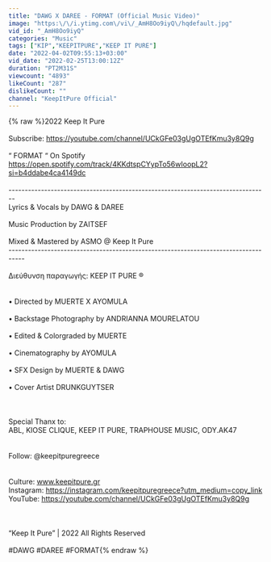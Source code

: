 ```yaml
---
title: "DAWG X DAREE - FORMAT (Official Music Video)"
image: "https:\/\/i.ytimg.com\/vi\/_AmH8Oo9iyQ\/hqdefault.jpg"
vid_id: "_AmH8Oo9iyQ"
categories: "Music"
tags: ["KIP","KEEPITPURE","KEEP IT PURE"]
date: "2022-04-02T09:55:13+03:00"
vid_date: "2022-02-25T13:00:12Z"
duration: "PT2M31S"
viewcount: "4893"
likeCount: "287"
dislikeCount: ""
channel: "KeepItPure Official"
---
```

{% raw %}2022 Keep It Pure<br /><br />Subscribe: <a rel="nofollow" target="blank" href="https://youtube.com/channel/UCkGFe03gUgOTEfKmu3y8Q9g">https://youtube.com/channel/UCkGFe03gUgOTEfKmu3y8Q9g</a><br /><br />“ FORMAT “ On Spotify<br /><a rel="nofollow" target="blank" href="https://open.spotify.com/track/4KKdtspCYypTo56wIoopL2?si=b4ddabe4ca4149dc">https://open.spotify.com/track/4KKdtspCYypTo56wIoopL2?si=b4ddabe4ca4149dc</a><br /><br />--------------------------------------------------------------------------------<br />Lyrics &amp; Vocals by DAWG &amp; DAREE<br /><br />Music Production by ZAITSEF<br /><br />Mixed &amp; Mastered by ASMO @ Keep It Pure<br />-----------------------------------------------------------------------------------<br /><br />Διεύθυνση παραγωγής: KEEP IT PURE ®<br /><br /><br />• Directed by MUERTE X AYOMULA<br /><br />• Backstage Photography by ANDRIANNA MOURELATOU<br /><br />• Edited &amp; Colorgraded by MUERTE<br /><br />• Cinematography by AYOMULA<br /><br />• SFX Design by MUERTE &amp; DAWG<br /><br />• Cover Artist DRUNKGUYTSER<br /><br /><br /><br />Special Thanx to: <br />ABL, KIOSE CLIQUE, KEEP IT PURE, TRAPHOUSE MUSIC, ODY.AK47<br /><br /><br />Follow: @keepitpuregreece<br /><br /><br />Culture: www.keepitpure.gr<br />Instagram: <a rel="nofollow" target="blank" href="https://instagram.com/keepitpuregreece?utm_medium=copy_link">https://instagram.com/keepitpuregreece?utm_medium=copy_link</a><br />YouTube: <a rel="nofollow" target="blank" href="https://youtube.com/channel/UCkGFe03gUgOTEfKmu3y8Q9g">https://youtube.com/channel/UCkGFe03gUgOTEfKmu3y8Q9g</a><br /><br /><br /><br />“Keep It Pure” | 2022 All Rights Reserved<br /><br />#DAWG #DAREE #FORMAT{% endraw %}
